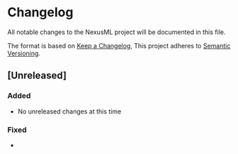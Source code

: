 # Changelog

All notable changes to the NexusML project will be documented in this file.

The format is based on [Keep a Changelog](https://keepachangelog.com/en/1.0.0/),
This project adheres to
[Semantic Versioning](https://semver.org/spec/v2.0.0.html).

## [Unreleased]

### Added

- No unreleased changes at this time

### Fixed

-
